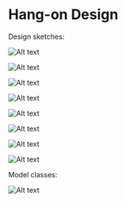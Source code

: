 # Hang-on Design

Design sketches:

![Alt text](/Design/Designsketches/start_game.jpg)

![Alt text](/Design/Designsketches/in_game.jpg)

![Alt text](/Design/Designsketches/typing_ans.jpg)

![Alt text](/Design/Designsketches/view_options.jpg)

![Alt text](/Design/Designsketches/highscores.jpg)

![Alt text](/Design/Designsketches/settings.jpg)

![Alt text](/Design/Designsketches/on_win.jpg)

![Alt text](/Design/Designsketches/lost_game.jpg)

Model classes:

![Alt text](/Design/Designsketches/modelclasses.jpg)


